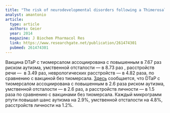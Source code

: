```yaml
---
title: "The risk of neurodevelopmental disorders following a Thimerosal-preserved DTaP formulation in comparison to its Thimerosal-reduced formulation in the vaccine adverse event reporting system (VAERS)"
analyst: amantonio
article:
  type: article
  authors: Geier
  year: 2014
  magazine: J Biochem Pharmacol Res
  link: https://www.researchgate.net/publication/261474301
  pubmed: 261474301
---
```


Вакцина DTaP с тиомерсалом ассоциирована с повышенным в 7.67 раз риском аутизма, умственной отсталости — в 8.73 раз , расстройств речи —  в 3.49 раз, неврологических расстройств — в 4.82 раза, по сравнению с вакциной без тиомерсала.
[Здесь](https://www.ncbi.nlm.nih.gov/pubmed/14534046) сообщается, что DTaP с тиомерсалом ассоциирована с повышенным в 2.6 раза риском аутизма, умственной отсталости — в 2.6 раз, а расстройств личности — в 1.5 раза по сравнению с вакцинами без тиомерсала.
Каждый микрограмм ртути повышал шанс аутизма на 2.9%, умственной отсталости на 4.8%, расстройств личности на 1.2%.
